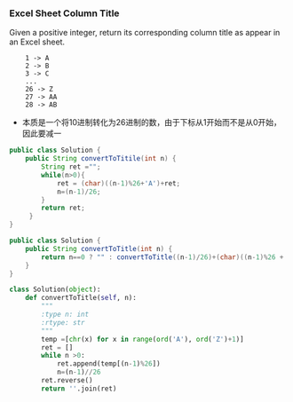 ### Excel Sheet Column Title

Given a positive integer, return its corresponding column title as appear in an Excel sheet.

```
    1 -> A
    2 -> B
    3 -> C
    ...
    26 -> Z
    27 -> AA
    28 -> AB 
```
* 本质是一个将10进制转化为26进制的数，由于下标从1开始而不是从0开始，因此要减一

``` java
public class Solution {
    public String convertToTitile(int n) {
        String ret ="";
        while(n>0){
            ret = (char)((n-1)%26+'A')+ret;
            n=(n-1)/26;
        }
        return ret;
     }
}
```
``` java
public class Solution {
    public String convertToTitle(int n) {
        return n==0 ? "" : convertToTitle((n-1)/26)+(char)((n-1)%26 + 'A');
    }
}
```
``` python
class Solution(object):
    def convertToTitle(self, n):
        """
        :type n: int
        :rtype: str
        """
        temp =[chr(x) for x in range(ord('A'), ord('Z')+1)]
        ret = []
        while n >0:
            ret.append(temp[(n-1)%26])
            n=(n-1)//26
        ret.reverse()
        return ''.join(ret)
```